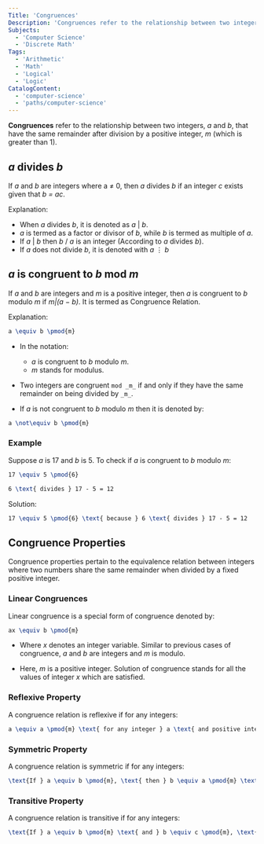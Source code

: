 ```yaml
---
Title: 'Congruences'
Description: 'Congruences refer to the relationship between two integers a and b when they have the same remainder after division by positive integer m that is greater than 1.'
Subjects:
  - 'Computer Science'
  - 'Discrete Math'
Tags:
  - 'Arithmetic'
  - 'Math'
  - 'Logical'
  - 'Logic'
CatalogContent:
  - 'computer-science'
  - 'paths/computer-science'
---
```


**Congruences** refer to the relationship between two integers, _a_ and _b_, that have the same remainder after division by a positive integer, _m_ (which is greater than 1).

## _a_ divides _b_

If _a_ and _b_ are integers where a ≠ 0, then _a_ divides _b_ if an integer _c_ exists given that _b = ac_.

Explanation:

- When _a_ divides _b_, it is denoted as _a_ | _b_.
- _a_ is termed as a factor or divisor of _b_, while _b_ is termed as multiple of _a_.
- If _a_ | _b_ then _b_ / _a_ is an integer (According to _a_ divides _b_).
- If _a_ does not divide _b_, it is denoted with _a_ ⋮ _b_

## _a_ is congruent to _b_ mod _m_

If _a_ and _b_ are integers and _m_ is a positive integer, then _a_ is congruent to _b_ modulo _m_ if _m|(a − b)_. It is termed as Congruence Relation.

Explanation:

```tex
a \equiv b \pmod{m}
```

- In the notation:

  - _a_ is congruent to _b_ modulo _m_.
  - _m_ stands for modulus.

- Two integers are congruent `mod _m_` if and only if they have the same remainder on being divided by `_m_`.
- If _a_ is not congruent to _b_ modulo _m_ then it is denoted by:

```tex
a \not\equiv b \pmod{m}
```

### Example

Suppose _a_ is 17 and _b_ is 5. To check if _a_ is congruent to _b_ modulo _m_:

```tex
17 \equiv 5 \pmod{6}
```

```tex
6 \text{ divides } 17 - 5 = 12
```

Solution:

```tex
17 \equiv 5 \pmod{6} \text{ because } 6 \text{ divides } 17 - 5 = 12
```

## Congruence Properties

Congruence properties pertain to the equivalence relation between integers where two numbers share the same remainder when divided by a fixed positive integer.

### Linear Congruences

Linear congruence is a special form of congruence denoted by:

```tex
ax \equiv b \pmod{m}
```

- Where _x_ denotes an integer variable. Similar to previous cases of congruence, _a_ and _b_ are integers and _m_ is modulo.

- Here, _m_ is a positive integer. Solution of congruence stands for all the values of integer _x_ which are satisfied.

### Reflexive Property

A congruence relation is reflexive if for any integers:

```tex
a \equiv a \pmod{m} \text{ for any integer } a \text{ and positive integer } m.
```

### Symmetric Property

A congruence relation is symmetric if for any integers:

```tex
\text{If } a \equiv b \pmod{m}, \text{ then } b \equiv a \pmod{m} \text{ for any integers } a, b \text{ and positive integer } m.
```

### Transitive Property

A congruence relation is transitive if for any integers:

```tex
\text{If } a \equiv b \pmod{m} \text{ and } b \equiv c \pmod{m}, \text{ then } a \equiv c \pmod{m} \text{ for any integers } a, b, c \text{ and positive integer } m.
```
